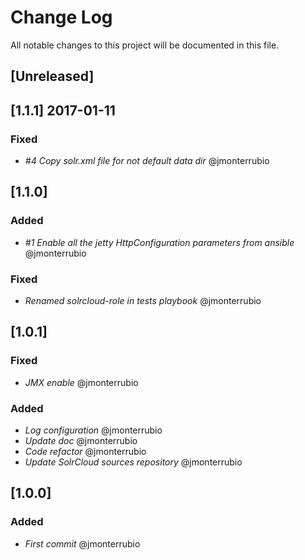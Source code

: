 # Change Log
All notable changes to this project will be documented in this file.

## [Unreleased]

## [1.1.1] 2017-01-11
### Fixed
- *#4 Copy solr.xml file for not default data dir* @jmonterrubio

## [1.1.0]
### Added
- *#1 Enable all the jetty HttpConfiguration parameters from ansible* @jmonterrubio

### Fixed
- *Renamed solrcloud-role in tests playbook* @jmonterrubio

## [1.0.1]
### Fixed
- *JMX enable* @jmonterrubio

### Added
- *Log configuration* @jmonterrubio
- *Update doc* @jmonterrubio
- *Code refactor* @jmonterrubio
- *Update SolrCloud sources repository* @jmonterrubio

## [1.0.0]
### Added
- *First commit* @jmonterrubio

